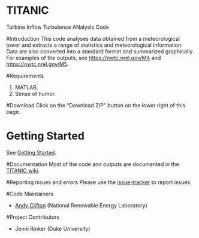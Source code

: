 # TITANIC
Turbine Inflow Turbulence ANalysIs Code

#Introduction
This code analyses data obtained from a meteorological tower and extracts a range of statistics and meteorological information. Data are also converted into a standard format and summarized graphically. For examples of the outputs, see https://nwtc.nrel.gov/M4 and https://nwtc.nrel.gov/M5.

#Requirements
1. MATLAB.
2. Sense of humor.

#Download
Click on the "Download ZIP" button on the lower right of this page. 

# Getting Started
See [Getting Started](https://github.com/NREL/TITANIC/wiki/FAQ:-Getting-Started). 

#Documentation
Most of the code and outputs are documented in the [TITANIC wiki](https://github.com/NREL/TITANIC/wiki/).

#Reporting issues and errors
Please use the [issue-tracker](https://github.com/NREL/TITANIC/issues) to report issues.

#Code Maintainers
* [Andy Clifton](mailto:andrew.clifton@nrel.gov) (National Renewable Energy Laboratory)

#Project Contributors
* Jenni Rinker (Duke University)
